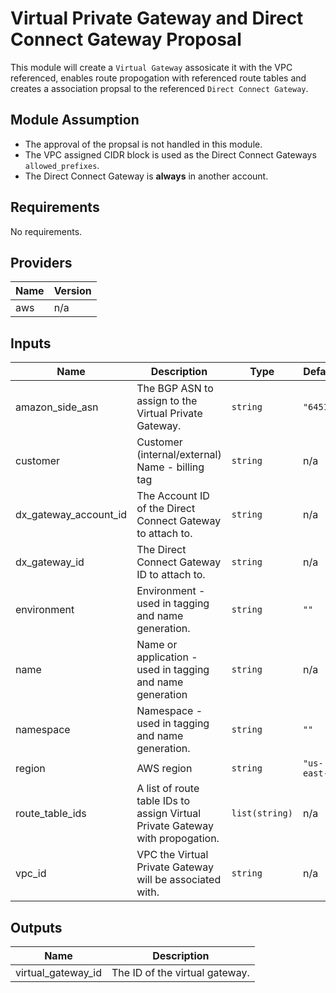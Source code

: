 # Virtual Private Gateway and Direct Connect Gateway Proposal

This module will create a `Virtual Gateway` assosicate it with the VPC referenced, enables route propogation with referenced route tables and creates a association propsal to the referenced `Direct Connect Gateway`. 

## Module Assumption 
- The approval of the propsal is not handled in this module.
- The VPC assigned CIDR block is used as the Direct Connect Gateways `allowed_prefixes`.
- The Direct Connect Gateway is **always** in another account.  


<!-- BEGINNING OF PRE-COMMIT-TERRAFORM DOCS HOOK -->
## Requirements

No requirements.

## Providers

| Name | Version |
|------|---------|
| aws | n/a |

## Inputs

| Name | Description | Type | Default | Required |
|------|-------------|------|---------|:--------:|
| amazon\_side\_asn | The BGP ASN to assign to the Virtual Private Gateway. | `string` | `"64512"` | no |
| customer | Customer (internal/external) Name - billing tag | `string` | n/a | yes |
| dx\_gateway\_account\_id | The Account ID of the Direct Connect Gateway to attach to. | `string` | n/a | yes |
| dx\_gateway\_id | The Direct Connect Gateway ID to attach to. | `string` | n/a | yes |
| environment | Environment - used in tagging and name generation. | `string` | `""` | no |
| name | Name or application - used in tagging and name generation | `string` | n/a | yes |
| namespace | Namespace - used in tagging and name generation. | `string` | `""` | no |
| region | AWS region | `string` | `"us-east-1"` | no |
| route\_table\_ids | A list of route table IDs to assign Virtual Private Gateway with propogation. | `list(string)` | n/a | yes |
| vpc\_id | VPC the Virtual Private Gateway will be associated with. | `string` | n/a | yes |

## Outputs

| Name | Description |
|------|-------------|
| virtual\_gateway\_id | The ID of the virtual gateway. |

<!-- END OF PRE-COMMIT-TERRAFORM DOCS HOOK -->
